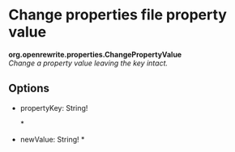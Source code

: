 # Change properties file property value

**org.openrewrite.properties.ChangePropertyValue**  
_Change a property value leaving the key intact._

## Options

* propertyKey: String!

    \* 

* newValue: String!
  * 


